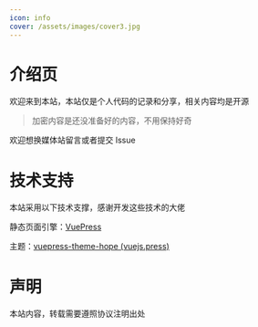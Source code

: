 ```yaml
---
icon: info
cover: /assets/images/cover3.jpg
---
```


# 介绍页

欢迎来到本站，本站仅是个人代码的记录和分享，相关内容均是开源

> 加密内容是还没准备好的内容，不用保持好奇

欢迎想换媒体站留言或者提交 Issue



# 技术支持

本站采用以下技术支撑，感谢开发这些技术的大佬

静态页面引擎：[VuePress](https://vuepress.vuejs.org/zh/)

主题：[vuepress-theme-hope (vuejs.press)](https://theme-hope.vuejs.press/zh/)

# 声明

本站内容，转载需要遵照协议注明出处